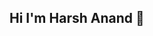 ## Hi I'm Harsh Anand 👋

<!--
**Harsh726182/Harsh726182** is a ✨ _special_ ✨ repository because its `README.md` (this file) appears on your GitHub profile.

Here are some ideas to get you started:

- 🔭 I’m interested in Data Analyst and Business Analyst Role...
- 🌱 I’m currently using and improving my skills day by day to reach at the top...
- 👯 I’m looking to collaborate on different projects and esteemed organisations for upliftment ...
- 🤔 I’m looking for help with ...
- 💬 Ask me about ...
- 📫 How to reach me:harshanand7261@gmail.com ...
- 😄 Pronouns:Enthusiastic and Influencer ...
- ⚡ Fun fact:Funny ...
-->
